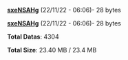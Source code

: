 [**sxeNSAHg**](/data/sxeNSAHg.txt) (22/11/22 - 06:06)- 28 bytes

[**sxeNSAHg**](/data/sxeNSAHg.txt) (22/11/22 - 06:06)- 28 bytes

**Total Datas**: 4304

**Total Size**: 23.40 MB / 23.4 MB